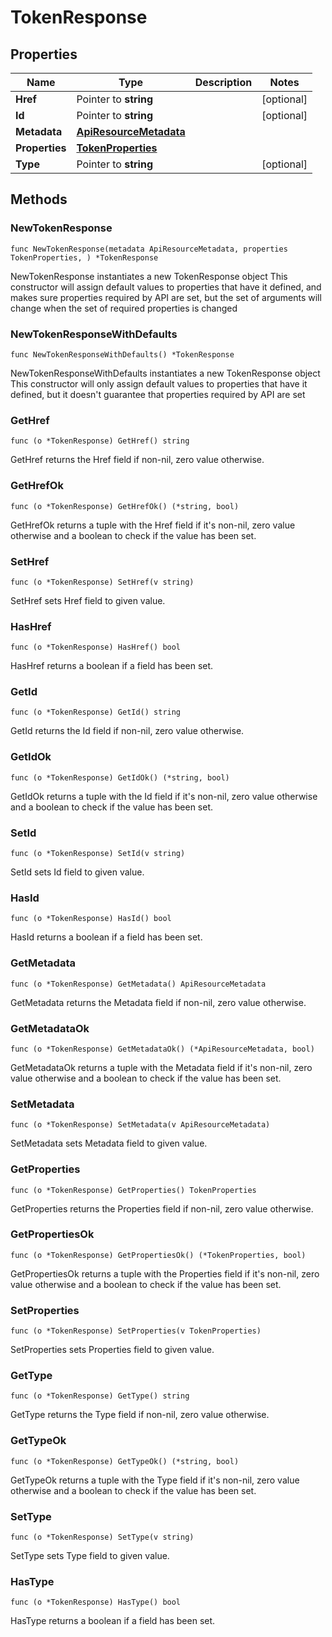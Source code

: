 # TokenResponse

## Properties

|Name | Type | Description | Notes|
|------------ | ------------- | ------------- | -------------|
|**Href** | Pointer to **string** |  | [optional] |
|**Id** | Pointer to **string** |  | [optional] |
|**Metadata** | [**ApiResourceMetadata**](ApiResourceMetadata.md) |  | |
|**Properties** | [**TokenProperties**](TokenProperties.md) |  | |
|**Type** | Pointer to **string** |  | [optional] |

## Methods

### NewTokenResponse

`func NewTokenResponse(metadata ApiResourceMetadata, properties TokenProperties, ) *TokenResponse`

NewTokenResponse instantiates a new TokenResponse object
This constructor will assign default values to properties that have it defined,
and makes sure properties required by API are set, but the set of arguments
will change when the set of required properties is changed

### NewTokenResponseWithDefaults

`func NewTokenResponseWithDefaults() *TokenResponse`

NewTokenResponseWithDefaults instantiates a new TokenResponse object
This constructor will only assign default values to properties that have it defined,
but it doesn't guarantee that properties required by API are set

### GetHref

`func (o *TokenResponse) GetHref() string`

GetHref returns the Href field if non-nil, zero value otherwise.

### GetHrefOk

`func (o *TokenResponse) GetHrefOk() (*string, bool)`

GetHrefOk returns a tuple with the Href field if it's non-nil, zero value otherwise
and a boolean to check if the value has been set.

### SetHref

`func (o *TokenResponse) SetHref(v string)`

SetHref sets Href field to given value.

### HasHref

`func (o *TokenResponse) HasHref() bool`

HasHref returns a boolean if a field has been set.

### GetId

`func (o *TokenResponse) GetId() string`

GetId returns the Id field if non-nil, zero value otherwise.

### GetIdOk

`func (o *TokenResponse) GetIdOk() (*string, bool)`

GetIdOk returns a tuple with the Id field if it's non-nil, zero value otherwise
and a boolean to check if the value has been set.

### SetId

`func (o *TokenResponse) SetId(v string)`

SetId sets Id field to given value.

### HasId

`func (o *TokenResponse) HasId() bool`

HasId returns a boolean if a field has been set.

### GetMetadata

`func (o *TokenResponse) GetMetadata() ApiResourceMetadata`

GetMetadata returns the Metadata field if non-nil, zero value otherwise.

### GetMetadataOk

`func (o *TokenResponse) GetMetadataOk() (*ApiResourceMetadata, bool)`

GetMetadataOk returns a tuple with the Metadata field if it's non-nil, zero value otherwise
and a boolean to check if the value has been set.

### SetMetadata

`func (o *TokenResponse) SetMetadata(v ApiResourceMetadata)`

SetMetadata sets Metadata field to given value.


### GetProperties

`func (o *TokenResponse) GetProperties() TokenProperties`

GetProperties returns the Properties field if non-nil, zero value otherwise.

### GetPropertiesOk

`func (o *TokenResponse) GetPropertiesOk() (*TokenProperties, bool)`

GetPropertiesOk returns a tuple with the Properties field if it's non-nil, zero value otherwise
and a boolean to check if the value has been set.

### SetProperties

`func (o *TokenResponse) SetProperties(v TokenProperties)`

SetProperties sets Properties field to given value.


### GetType

`func (o *TokenResponse) GetType() string`

GetType returns the Type field if non-nil, zero value otherwise.

### GetTypeOk

`func (o *TokenResponse) GetTypeOk() (*string, bool)`

GetTypeOk returns a tuple with the Type field if it's non-nil, zero value otherwise
and a boolean to check if the value has been set.

### SetType

`func (o *TokenResponse) SetType(v string)`

SetType sets Type field to given value.

### HasType

`func (o *TokenResponse) HasType() bool`

HasType returns a boolean if a field has been set.


